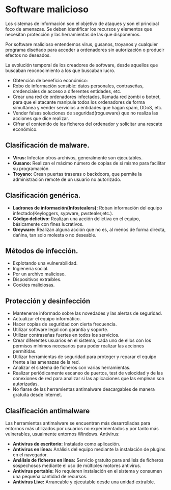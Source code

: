 Software malicioso
==================


Los sistemas de información son el objetivo de ataques y son el principal foco de amenazas. 
Se deben identificar los recursos y elementos que necesitan protección y las herramientas de las que disponemos.

Por software malicioso entendemos virus, gusanos, troyanos y cualquier programa diseñado para acceder a ordenadores sin autorización o producir efectos no deseados.

La evolución temporal de los creadores de software, desde aquellos que buscaban reocnocimiento a los que buscaban lucro.

 * Obtención de beneficio económico:
  * Robo de información sensible: datos personales, contraseñas, credenciales de acceso a diferentes entidades, etc.
  * Crear una red de ordenadores infectados, llamada red zombi o botnet, para que el atacante manipule todos los ordenadores de forma simultánea y vender servicios a entidades que hagan spam, DDoS, etc.
  * Vender falsas soluciones de seguridad(rogueware) que no realiza las acciones que dice realizar.
  * Cifrar el contenido de los ficheros del ordenador y solicitar una rescate económico.
  
Clasificación de malware.
--------------------------

 * **Virus:** Infectan otros archivos, generalmente son ejecutables.
 * **Gusano:** Realizan el máximo número de copias de si mismo para facilitar su programación.
 * **Troyano:** Crean puertas traseras o backdoors, que permite la administración remote de un usuario no autorizado.
 
Clasificación genérica.
---------------------
* **Ladrones de información(Infostealers):** Roban información del equipo infectado(Keyloggers, sypware, pwstealer,etc.).
* **Código delictivo:** Realizan una acción delictiva en el equipo, básicamente con fines lucrativos.
* **Greyware:** Realizan alguna acción que no es, al menos de forma directa, dañina, tan solo molesta o no deseable.

Métodos de infección.
----------------------

 * Explotando una vulnerabilidad.
 * Ingienería social.
 * Por un archivo malicioso.
 * Dispositivos extraíbles.
 * Cookies maliciosas.
 
Protección y desinfección
-------------------------
 * Mantenerse informado sobre las novedades y las alertas de seguridad.
 * Actualizar el equipo informático.
 * Hacer copias de seguridad con cierta frecuencia.
 * Utilizar software legal con garantía y soporte.
 * Utilizar contraseñas fuertes en todos los servicios.
 * Crear diferentes usuarios en el sistema, cada uno de ellos con los permisos mínimos necesarios para poder realizar las acciones permitidas.
 * Utilizar herramientas de seguridad para proteger y reparar el equipo frente a las amenazas de la red.
 * Analizar el sistema de ficheros con varias herramientas.
 * Realizar periódicamente escaneo de puertos, test de velocidad y de las conexiones de red para analizar si las aplicaciones que las emplean son autorizadas.
 * No fiarse de las herramientas antimalware descargables de manera gratuita desde Internet.
 
Clasificación antimalware
----------------------------

Las herramientas antimalware se encuentran más desarrolladas para entornos más utilizados por usuarios no experimentados y por tanto más vulnerables, usualmente entornos Windows. Antivirus:
 
 * **Antivirus de escritorio:** Instalado como aplicación.
 * **Antivirus en línea:** Análisis del equipo mediante la instalación de plugins en el navegador.
 * **Análisis de ficheros en línea:** Servicio gratuito para análisis de ficheros sospechosos  mediante el uso de múltiples motores antivirus.
 * **Antivirus portable:** No requieren instalación en el sistema y consumen una pequeña cantidad de recursos.
 * **Antivirus Live:** Arrancable y ejecutable desde una unidad extraíble.